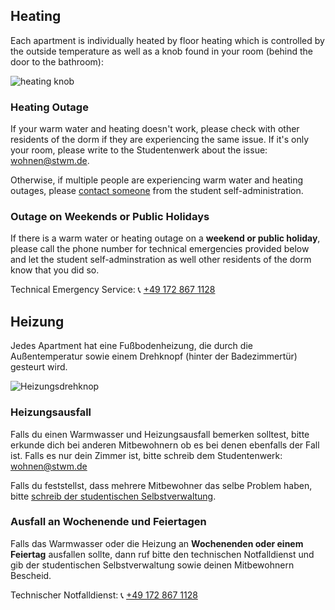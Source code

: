 <!-- English -->
## Heating
Each apartment is individually heated by floor heating which is controlled by the outside temperature as well as a knob found in your room (behind the door to the bathroom):

![heating knob](/img/info/your-room/heating-knob.webp)

### Heating Outage

If your warm water and heating doesn't work, please check with other residents of the dorm if they are experiencing the same issue. If it's only your room, please write to the Studentenwerk about the issue:  
[wohnen@stwm.de](mailto:wohnen@stwm.de).

Otherwise, if multiple people are experiencing warm water and heating outages, please [contact someone](/en/index.html#contact) from the student self-administration.

### Outage on Weekends or Public Holidays
If there is a warm water or heating outage on a **weekend or public holiday**, please call the phone number for technical emergencies provided below and let the student self-adminstration as well other residents of the dorm know that you did so.

Technical Emergency Service: 📞 [+49 172 867 1128](tel:+491728671128)

<!-- Deutsch -->
## Heizung
Jedes Apartment hat eine Fußbodenheizung, die durch die Außentemperatur sowie einem Drehknopf (hinter der Badezimmertür) gesteurt wird.

![Heizungsdrehknop](/img/info/your-room/heating-knob.webp)

### Heizungsausfall

Falls du einen Warmwasser und Heizungsausfall bemerken solltest, bitte erkunde dich bei anderen Mitbewohnern ob es bei denen ebenfalls der Fall ist. Falls es nur dein Zimmer ist, bitte schreib dem Studentenwerk:  
[wohnen@stwm.de](mailto:wohnen@stwm.de)

Falls du feststellst, dass mehrere Mitbewohner das selbe Problem haben, bitte [schreib der studentischen Selbstverwaltung](/de/index.html#contact).

### Ausfall an Wochenende und Feiertagen
Falls das Warmwasser oder die Heizung an **Wochenenden oder einem Feiertag** ausfallen sollte, dann ruf bitte den technischen Notfalldienst und gib der studentischen Selbstverwaltung sowie deinen Mitbewohnern Bescheid.

Technischer Notfalldienst: 📞 [+49 172 867 1128](tel:+491728671128)